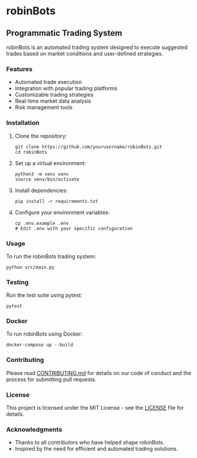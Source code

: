 # robinBots

## Programmatic Trading System

robinBots is an automated trading system designed to execute suggested trades based on market conditions and user-defined strategies.

### Features

- Automated trade execution
- Integration with popular trading platforms
- Customizable trading strategies
- Real-time market data analysis
- Risk management tools

### Installation

1. Clone the repository:
   ```
   git clone https://github.com/yourusername/robinBots.git
   cd robinBots
   ```

2. Set up a virtual environment:
   ```
   python3 -m venv venv
   source venv/bin/activate
   ```

3. Install dependencies:
   ```
   pip install -r requirements.txt
   ```

4. Configure your environment variables:
   ```
   cp .env.example .env
   # Edit .env with your specific configuration
   ```

### Usage

To run the robinBots trading system:

```
python src/main.py
```

### Testing

Run the test suite using pytest:

```
pytest
```

### Docker

To run robinBots using Docker:

```
docker-compose up --build
```

### Contributing

Please read [CONTRIBUTING.md](CONTRIBUTING.md) for details on our code of conduct and the process for submitting pull requests.

### License

This project is licensed under the MIT License - see the [LICENSE](LICENSE) file for details.

### Acknowledgments

- Thanks to all contributors who have helped shape robinBots.
- Inspired by the need for efficient and automated trading solutions.

